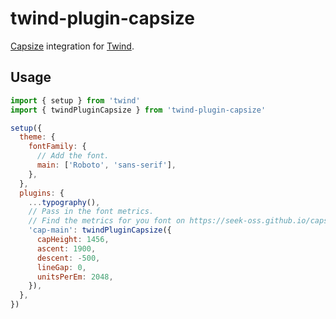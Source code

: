 # twind-plugin-capsize

[Capsize](https://github.com/seek-oss/capsize) integration for [Twind](https://github.com/tw-in-js/twind).

## Usage

```js
import { setup } from 'twind'
import { twindPluginCapsize } from 'twind-plugin-capsize'

setup({
  theme: {
    fontFamily: {
      // Add the font.
      main: ['Roboto', 'sans-serif'],
    },
  },
  plugins: {
    ...typography(),
    // Pass in the font metrics.
    // Find the metrics for you font on https://seek-oss.github.io/capsize/
    'cap-main': twindPluginCapsize({
      capHeight: 1456,
      ascent: 1900,
      descent: -500,
      lineGap: 0,
      unitsPerEm: 2048,
    }),
  },
})
```
